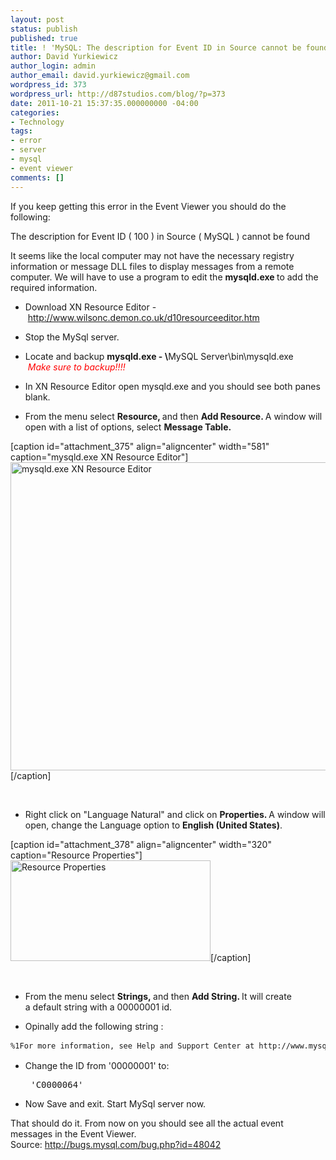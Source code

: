 ```yaml
---
layout: post
status: publish
published: true
title: ! 'MySQL: The description for Event ID in Source cannot be found.'
author: David Yurkiewicz
author_login: admin
author_email: david.yurkiewicz@gmail.com
wordpress_id: 373
wordpress_url: http://d87studios.com/blog/?p=373
date: 2011-10-21 15:37:35.000000000 -04:00
categories:
- Technology
tags:
- error
- server
- mysql
- event viewer
comments: []
---
```

If you keep getting this error in the Event Viewer you should do the following:
<p class="wp-caption">The description for Event ID ( 100 ) in Source ( MySQL ) cannot be found</p>
It seems like the local computer may not have the necessary registry information or message DLL files to display messages from a remote computer. We will have to use a program to edit the <strong>mysqld.exe </strong>to add the required information.
<ul>
	<li>Download XN Resource Editor - <a href="http://www.wilsonc.demon.co.uk/d10resourceeditor.htm">http://www.wilsonc.demon.co.uk/d10resourceeditor.htm</a></li>
</ul>
<ul>
	<li>Stop the MySql server.</li>
</ul>
<ul>
	<li>Locate and backup <strong>mysqld.exe - \</strong>MySQL Server\bin\mysqld.exe    <span style="color: #ff0000;"><em>Make sure to backup!!!!</em></span></li>
</ul>
<ul>
	<li>In XN Resource Editor open mysqld.exe and you should see both panes blank.</li>
</ul>
<ul>
	<li>From the menu select <strong>Resource, </strong>and then <strong>Add Resource. </strong>A window will open with a list of options, select <strong>Message Table.</strong></li>
</ul>
<div>

[caption id="attachment_375" align="aligncenter" width="581" caption="mysqld.exe XN Resource Editor"]<a href="http://d87studios.com/blog/wp-content/uploads/2011/10/mysql-e1319210020404.png"><img class="size-full wp-image-375" title="mysqld.exe XN Resource Editor" src="http://d87studios.com/blog/wp-content/uploads/2011/10/mysql-e1319210020404.png" alt="mysqld.exe XN Resource Editor" width="581" height="493" /></a>[/caption]

&nbsp;

</div>
<ul>
	<li>Right click on "Language Natural" and click on <strong>Properties. </strong>A window will open, change the Language option to <strong>English (United States)</strong>.</li>
</ul>
<div>

[caption id="attachment_378" align="aligncenter" width="320" caption="Resource Properties"]<a href="http://d87studios.com/blog/wp-content/uploads/2011/10/mysql01.png"><img class="size-full wp-image-378" title="Resource Properties" src="http://d87studios.com/blog/wp-content/uploads/2011/10/mysql01.png" alt="Resource Properties" width="320" height="161" /></a>[/caption]

</div>
&nbsp;
<ul>
	<li>From the menu select <strong>Strings, </strong>and then <strong>Add String. </strong>It will create a default string with a 00000001 id.</li>
</ul>
<ul>
	<li>Opinally add the following string :</li>
</ul>
<pre style="text-align: center;"><span style="font-family: Consolas, Monaco, monospace;"><span class="Apple-style-span" style="font-size: 12px; line-height: 18px; white-space: pre;"><span class="wp-caption">%1For more information, see Help and Support Center at http://www.mysql.com.</span> </span></span></pre>
<ul>
	<li style="text-align: left;">Change the ID from '00000001' to:
<pre class="wp-caption"> 'C0000064'</pre>
</li>
</ul>
<ul>
	<li>Now Save and exit. Start MySql server now.</li>
</ul>
<div>That should do it. From now on you should see all the actual event messages in the Event Viewer.</div>
<div>Source: <a href="http://bugs.mysql.com/bug.php?id=48042">http://bugs.mysql.com/bug.php?id=48042</a></div>
<div></div>
<div></div>
<div></div>
